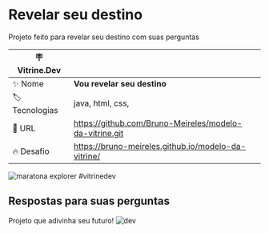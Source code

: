 # Revelar seu destino

Projeto feito para revelar seu destino com suas perguntas

| :placard: Vitrine.Dev |     |
| -------------  | --- |
| :sparkles: Nome        | **Vou revelar seu destino**
| :label: Tecnologias | java, html, css, 
| :rocket: URL         |https://github.com/Bruno-Meireles/modelo-da-vitrine.git
| :fire: Desafio     | https://bruno-meireles.github.io/modelo-da-vitrine/


     
      

![maratona explorer](https://user-images.githubusercontent.com/88012503/191630472-2d8e0a99-fb71-4d09-876a-e7c81a7868e7.png) #vitrinedev

## Respostas para suas perguntas

Projeto que adivinha seu futuro!
![dev](https://user-images.githubusercontent.com/88012503/191630148-65c6fedd-6352-4261-9c87-5b81e5842d29.png)
